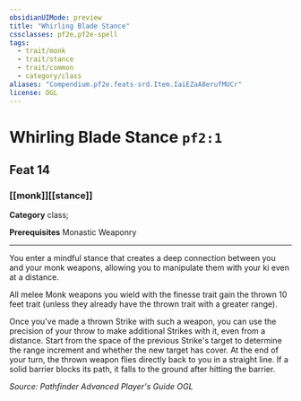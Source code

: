 ```yaml
---
obsidianUIMode: preview
title: "Whirling Blade Stance"
cssclasses: pf2e,pf2e-spell
tags:
  - trait/monk
  - trait/stance
  - trait/common
  - category/class
aliases: "Compendium.pf2e.feats-srd.Item.IaiEZaA8erufMUCr"
license: OGL
---
```

# Whirling Blade Stance `pf2:1`
## Feat 14
### [[monk]][[stance]]

**Category** class; 



**Prerequisites** Monastic Weaponry
* * *
You enter a mindful stance that creates a deep connection between you and your monk weapons, allowing you to manipulate them with your ki even at a distance.

All melee Monk weapons you wield with the finesse trait gain the thrown 10 feet trait (unless they already have the thrown trait with a greater range).

Once you've made a thrown Strike with such a weapon, you can use the precision of your throw to make additional Strikes with it, even from a distance. Start from the space of the previous Strike's target to determine the range increment and whether the new target has cover. At the end of your turn, the thrown weapon flies directly back to you in a straight line. If a solid barrier blocks its path, it falls to the ground after hitting the barrier.

*Source: Pathfinder Advanced Player's Guide*
*OGL*